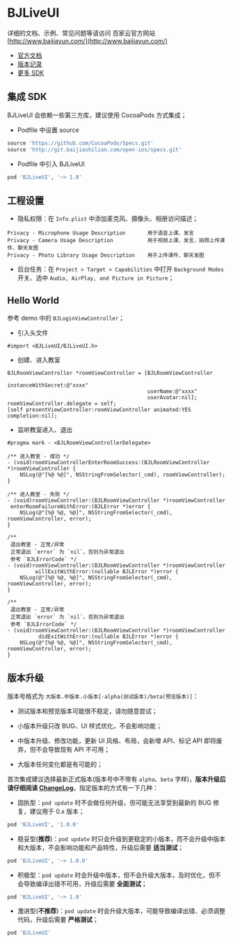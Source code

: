 BJLiveUI
========

详细的文档、示例、常见问题等请访问 百家云官方网站 [http://www.baijiayun.com/](http://www.baijiayun.com/)

- [官方文档](http://dev.baijiayun.com/default/wiki/index)
- [版本记录](./wiki/CHANGELOG.md)
- [更多 SDK](https://github.com/baijia)

## 集成 SDK

BJLiveUI 会依赖一些第三方库，建议使用 CocoaPods 方式集成；
- Podfile 中设置 source
```ruby
source 'https://github.com/CocoaPods/Specs.git'
source 'http://git.baijiashilian.com/open-ios/specs.git'
```
- Podfile 中引入 BJLiveUI
```ruby
pod 'BJLiveUI', '~> 1.0'
```

## 工程设置

- 隐私权限：在 `Info.plist` 中添加麦克风、摄像头、相册访问描述；
```
Privacy - Microphone Usage Description       用于语音上课、发言
Privacy - Camera Usage Description           用于视频上课、发言，拍照上传课件、聊天发图
Privacy - Photo Library Usage Description    用于上传课件、聊天发图
```
- 后台任务：在 `Project > Target > Capabilities` 中打开 `Background Modes` 开关、选中 `Audio, AirPlay, and Picture in Picture`；

## Hello World

参考 demo 中的 `BJLoginViewController`；
- 引入头文件
```objc
#import <BJLiveUI/BJLiveUI.h>
```
- 创建、进入教室
```objc
BJLRoomViewController *roomViewController = [BJLRoomViewController
                                             instanceWithSecret:@"xxxx"
                                             userName:@"xxxx"
                                             userAvatar:nil];
roomViewController.delegate = self;
[self presentViewController:roomViewController animated:YES completion:nil];
```
- 监听教室进入、退出
```objc
#pragma mark - <BJLRoomViewControllerDelegate>

/** 进入教室 - 成功 */
- (void)roomViewControllerEnterRoomSuccess:(BJLRoomViewController *)roomViewController {
    NSLog(@"[%@ %@]", NSStringFromSelector(_cmd), roomViewController);
}

/** 进入教室 - 失败 */
- (void)roomViewController:(BJLRoomViewController *)roomViewController
 enterRoomFailureWithError:(BJLError *)error {
    NSLog(@"[%@ %@, %@]", NSStringFromSelector(_cmd), roomViewController, error);
}

/**
 退出教室 - 正常/异常
 正常退出 `error` 为 `nil`，否则为异常退出
 参考 `BJLErrorCode` */
- (void)roomViewController:(BJLRoomViewController *)roomViewController
         willExitWithError:(nullable BJLError *)error {
    NSLog(@"[%@ %@, %@]", NSStringFromSelector(_cmd), roomViewController, error);
}

/**
 退出教室 - 正常/异常
 正常退出 `error` 为 `nil`，否则为异常退出
 参考 `BJLErrorCode` */
- (void)roomViewController:(BJLRoomViewController *)roomViewController
          didExitWithError:(nullable BJLError *)error {
    NSLog(@"[%@ %@, %@]", NSStringFromSelector(_cmd), roomViewController, error);
}
```

## 版本升级

版本号格式为 `大版本.中版本.小版本[-alpha(测试版本)/beta(预览版本)]`：

- 测试版本和预览版本可能很不稳定，请勿随意尝试；

- 小版本升级只改 BUG、UI 样式优化，不会影响功能；

- 中版本升级、修改功能，更新 UI 风格、布局，会新增 API、标记 API 即将废弃，但不会导致现有 API 不可用；

- 大版本任何变化都是有可能的；

首次集成建议选择最新正式版本(版本号中不带有 `alpha`、`beta` 字样)，**版本升级后请仔细阅读 [ChangeLog](./wiki/CHANGELOG.md)**，指定版本的方式有一下几种：

- 固执型：`pod update` 时不会做任何升级，但可能无法享受到最新的 BUG 修复，建议用于 0.x 版本；
```ruby
pod 'BJLiveUI', '1.0.0'
```
- 稳妥型(**推荐**)：`pod update` 时只会升级到更稳定的小版本，而不会升级中版本和大版本，不会影响功能和产品特性，升级后需要 **适当测试**；
```ruby
pod 'BJLiveUI', '~> 1.0.0'
```
- 积极型：`pod update` 时会升级中版本，但不会升级大版本，及时优化，但不会导致编译出错不可用，升级后需要 **全面测试**；
```ruby
pod 'BJLiveUI', '~> 1.0'
```
- 激进型(**不推荐**)：`pod update` 时会升级大版本，可能导致编译出错、必须调整代码，升级后需要 **严格测试**；
```ruby
pod 'BJLiveUI'
```

